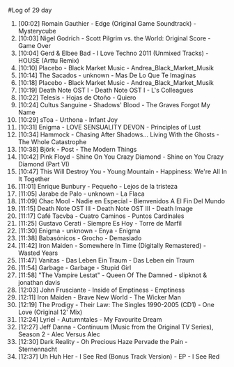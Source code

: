 #Log of 29 day

1. [00:02] Romain Gauthier - Edge (Original Game Soundtrack) - Mysterycube
1. [10:03] Nigel Godrich - Scott Pilgrim vs. the World: Original Score - Game Over
1. [10:04] Gerd & Elbee Bad - I Love Techno 2011 (Unmixed Tracks) - HOUSE (Arttu Remix)
1. [10:10] Placebo - Black Market Music - Andrea_Black_Market_Musik
1. [10:14] The Sacados - unknown - Mas De Lo Que Te Imaginas
1. [10:18] Placebo - Black Market Music - Andrea_Black_Market_Musik
1. [10:19] Death Note OST I - Death Note OST I - L's Colleagues
1. [10:22] Telesis - Hojas de Otoño - Quiero
1. [10:24] Cultus Sanguine - Shadows' Blood - The Graves Forgot My Name
1. [10:29] sToa - Urthona - Infant Joy
1. [10:31] Enigma - LOVE SENSUALITY DEVON - Principles of Lust
1. [10:34] Hammock - Chasing After Shadows... Living With the Ghosts - The Whole Catastrophe
1. [10:38] Björk - Post - The Modern Things
1. [10:42] Pink Floyd - Shine On You Crazy Diamond - Shine on You Crazy Diamond (Part VI)
1. [10:47] This Will Destroy You - Young Mountain - Happiness: We're All In It Together
1. [11:01] Enrique Bunbury - Pequeño - Lejos de la tristeza
1. [11:05] Jarabe de Palo - unknown - La Flaca
1. [11:09] Chac Mool - Nadie en Especial - Bienvenidos A El Fin Del Mundo
1. [11:15] Death Note OST III - Death Note OST III - Death Image
1. [11:17] Café Tacvba - Cuatro Caminos - Puntos Cardinales
1. [11:25] Gustavo Cerati - Siempre Es Hoy - Torre de Marfil
1. [11:30] Enigma - unknown - Enya - Enigma
1. [11:38] Babasónicos - Grocho - Demasiado
1. [11:42] Iron Maiden - Somewhere In Time (Digitally Remastered) - Wasted Years
1. [11:47] Vanitas - Das Leben Ein Traum - Das Leben ein Traum
1. [11:54] Garbage - Garbage - Stupid Girl
1. [11:58] "The Vampire Lestat" - Queen Of The Damned - slipknot & jonathan davis
1. [12:03] John Frusciante - Inside of Emptiness - Emptiness
1. [12:11] Iron Maiden - Brave New World - The Wicker Man
1. [12:19] The Prodigy - Their Law: The Singles 1990-2005 (CD1) - One Love (Original 12' Mix)
1. [12:24] Lyriel - Autumntales - My Favourite Dream
1. [12:27] Jeff Danna - Continuum (Music from the Original TV Series), Season 2 - Alec Versus Alec
1. [12:30] Dark Reality - Oh Precious Haze Pervade the Pain - Sternennacht
1. [12:37] Uh Huh Her - I See Red (Bonus Track Version) - EP - I See Red
